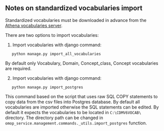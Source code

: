 ## Notes on standardized vocabularies import

Standardized vocabularies must be downloaded in advance from the [Athena vocabularies server](https://athena.ohdsi.org/).

There are two options to import vocabularies:

1. Import vocabularies with django command:

```
   python manage.py import_all_vocabularies 
```

By default only Vocabulary, Domain, Concept_class, Concept vocabularies are required.

2. Import vocabularies with django command:

```
   python manage.py import_postgres 
```

This command based on the script that uses raw SQL COPY statements to copy data from the csv files into Postgres database.
By default all vocabularies are imported otherwise the SQL statements can be edited.
By default it expects the vocabularies to be located in `C:\CDMV6VOCAB\`  directory.
The directory path can be changed in `omop_service.management.commands._utils.import_postgres` function.